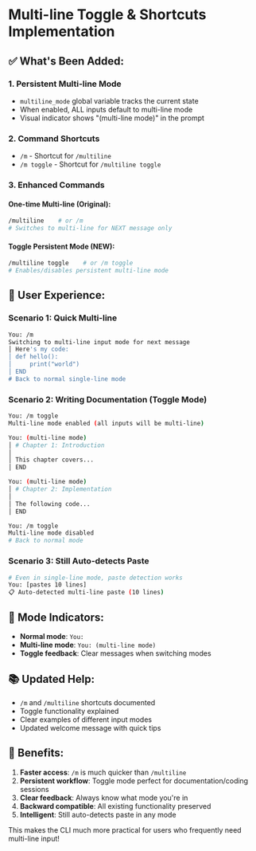 # Multi-line Toggle & Shortcuts Implementation

## ✅ What's Been Added:

### 1. **Persistent Multi-line Mode**
- `multiline_mode` global variable tracks the current state
- When enabled, ALL inputs default to multi-line mode
- Visual indicator shows "(multi-line mode)" in the prompt

### 2. **Command Shortcuts**
- `/m` - Shortcut for `/multiline` 
- `/m toggle` - Shortcut for `/multiline toggle`

### 3. **Enhanced Commands**

#### One-time Multi-line (Original):
```bash
/multiline    # or /m
# Switches to multi-line for NEXT message only
```

#### Toggle Persistent Mode (NEW):
```bash
/multiline toggle    # or /m toggle  
# Enables/disables persistent multi-line mode
```

## 🎯 User Experience:

### Scenario 1: Quick Multi-line
```bash
You: /m
Switching to multi-line input mode for next message
│ Here's my code:
│ def hello():
│     print("world")
│ END
# Back to normal single-line mode
```

### Scenario 2: Writing Documentation (Toggle Mode)
```bash
You: /m toggle
Multi-line mode enabled (all inputs will be multi-line)

You: (multi-line mode)  
│ # Chapter 1: Introduction
│ 
│ This chapter covers...
│ END

You: (multi-line mode)
│ # Chapter 2: Implementation
│ 
│ The following code...
│ END

You: /m toggle
Multi-line mode disabled
# Back to normal mode
```

### Scenario 3: Still Auto-detects Paste
```bash
# Even in single-line mode, paste detection works
You: [pastes 10 lines]
📋 Auto-detected multi-line paste (10 lines)
```

## 🔄 Mode Indicators:

- **Normal mode**: `You:`
- **Multi-line mode**: `You: (multi-line mode)`
- **Toggle feedback**: Clear messages when switching modes

## 📚 Updated Help:

- `/m` and `/multiline` shortcuts documented
- Toggle functionality explained
- Clear examples of different input modes
- Updated welcome message with quick tips

## 🎉 Benefits:

1. **Faster access**: `/m` is much quicker than `/multiline`
2. **Persistent workflow**: Toggle mode perfect for documentation/coding sessions
3. **Clear feedback**: Always know what mode you're in
4. **Backward compatible**: All existing functionality preserved
5. **Intelligent**: Still auto-detects paste in any mode

This makes the CLI much more practical for users who frequently need multi-line input!
